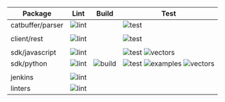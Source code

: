 
| Package          | Lint                           | Build                           | Test                                                                                     |
|------------------|--------------------------------|---------------------------------|------------------------------------------------------------------------------------------|
| catbuffer/parser | ![lint][catbuffer-parser-lint] |                                 | ![test][catbuffer-parser-test]                                                           |
|                  |                                |                                 |                                                                                          |
| client/rest      | ![lint][client-rest-lint]      |                                 | ![test][client-rest-test]                                                                |
|                  |                                |                                 |                                                                                          |
| sdk/javascript   | ![lint][sdk-javascript-lint]   |                                 | ![test][sdk-javascript-test] ![vectors][sdk-javascript-vectors]                          |
| sdk/python       | ![lint][sdk-python-lint]       | ![build][sdk-python-build]      | ![test][sdk-python-test] ![examples][sdk-python-examples] ![vectors][sdk-python-vectors] |
|                  |                                |                                 |                                                                                          |
| jenkins          | ![lint][jenkins-lint]          |                                 |                                                                                          |
| linters          | ![lint][linters-lint]          |                                 |                                                                                          |

[catbuffer-parser-lint]: https://jenkins.symboldev.com/buildStatus/icon?job=Symbol%2Ftest%20folder%2FParser%2Fjenkins_symbol_files%2F&config=catbuffer-parser-lint
[catbuffer-parser-test]: https://jenkins.symboldev.com/buildStatus/icon?job=Symbol%2Ftest%20folder%2FParser%2Fjenkins_symbol_files%2F&config=catbuffer-parser-test

[client-rest-lint]: https://jenkins.symboldev.com/buildStatus/icon?job=Symbol%2Ftest%20folder%2FRest%2Fjenkins_symbol_files%2F&config=client-rest-lint
[client-rest-test]: https://jenkins.symboldev.com/buildStatus/icon?job=Symbol%2Ftest%20folder%2FRest%2Fjenkins_symbol_files%2F&config=client-rest-test

[sdk-javascript-lint]: https://jenkins.symboldev.com/buildStatus/icon?job=Symbol%2Ftest%20folder%2Fsdk-javasscript%2Fjenkins_symbol_files%2F&config=sdk-javascript-lint
[sdk-javascript-test]: https://jenkins.symboldev.com/buildStatus/icon?job=Symbol%2Ftest%20folder%2Fsdk-javasscript%2Fjenkins_symbol_files%2F&config=sdk-javascript-test
[sdk-javascript-vectors]: https://jenkins.symboldev.com/buildStatus/icon?job=Symbol%2Ftest%20folder%2Fsdk-javasscript%2Fjenkins_symbol_files%2F&config=sdk-javascript-vectors

[sdk-python-lint]: https://jenkins.symboldev.com/buildStatus/icon?job=Symbol%2Ftest%20folder%2Fsdk-python%2Fjenkins_symbol_files%2F&config=sdk-python-lint
[sdk-python-build]: https://jenkins.symboldev.com/buildStatus/icon?job=Symbol%2Ftest%20folder%2Fsdk-python%2Fjenkins_symbol_files%2F&config=sdk-python-build
[sdk-python-test]: https://jenkins.symboldev.com/buildStatus/icon?job=Symbol%2Ftest%20folder%2Fsdk-python%2Fjenkins_symbol_files%2F&config=sdk-python-test
[sdk-python-examples]: https://jenkins.symboldev.com/buildStatus/icon?job=Symbol%2Ftest%20folder%2Fsdk-python%2Fjenkins_symbol_files%2F&config=sdk-python-examples
[sdk-python-vectors]: https://jenkins.symboldev.com/buildStatus/icon?job=Symbol%2Ftest%20folder%2Fsdk-python%2Fjenkins_symbol_files%2F&config=sdk-python-vectors

[jenkins-lint]: https://jenkins.symboldev.com/buildStatus/icon?job=Symbol%2Ftest%20folder%2FJenkins%2Fjenkins_symbol_files%2F&config=jenkins-lint

[linters-lint]: https://jenkins.symboldev.com/buildStatus/icon?job=Symbol%2Ftest%20folder%2Flinters%2Fjenkins_symbol_files%2F&config=linters-lint
